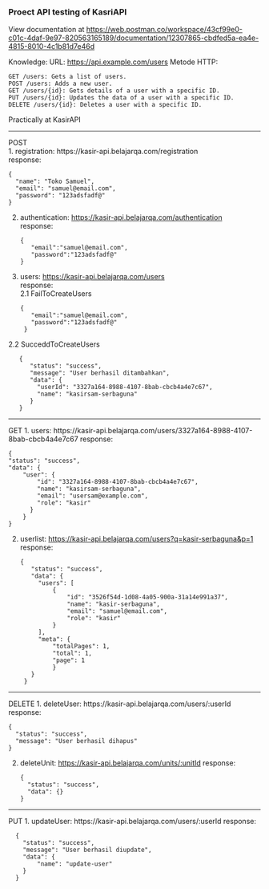 <h3>Proect API testing of KasriAPI</h3>

View documentation at https://web.postman.co/workspace/43cf99e0-c01c-4daf-9e97-820563165189/documentation/12307865-cbdfed5a-ea4e-4815-8010-4c1b81d7e46d

Knowledge:
URL: https://api.example.com/users
Metode HTTP:

    GET /users: Gets a list of users.
    POST /users: Adds a new user.
    GET /users/{id}: Gets details of a user with a specific ID.
    PUT /users/{id}: Updates the data of a user with a specific ID.
    DELETE /users/{id}: Deletes a user with a specific ID.

Practically at KasirAPI
<hr>
POST<br>
1. registration: https://kasir-api.belajarqa.com/registration
<br>response:

    {
      "name": "Toko Samuel",
      "email": "samuel@email.com",
      "password": "123adsfadf@"
    }

2. authentication: https://kasir-api.belajarqa.com/authentication
<br>response: 

       {
          "email":"samuel@email.com",
          "password":"123adsfadf@"
       }

3. users: https://kasir-api.belajarqa.com/users
<br>response:
<br>2.1 FailToCreateUsers

       {
          "email":"samuel@email.com",
          "password":"123adsfadf@"
        }
2.2 SucceddToCreateUsers

       {
          "status": "success",
          "message": "User berhasil ditambahkan",
          "data": {
            "userId": "3327a164-8988-4107-8bab-cbcb4a4e7c67",
            "name": "kasirsam-serbaguna"
          }
       }
<hr>
GET
1. users: https://kasir-api.belajarqa.com/users/3327a164-8988-4107-8bab-cbcb4a4e7c67
response:
    
    {    
    "status": "success",
    "data": {
        "user": {
            "id": "3327a164-8988-4107-8bab-cbcb4a4e7c67",
            "name": "kasirsam-serbaguna",
            "email": "usersam@example.com",
            "role": "kasir"
          }
        }
    }
2. userlist: https://kasir-api.belajarqa.com/users?q=kasir-serbaguna&p=1
response:
    
       {
          "status": "success",
          "data": {
            "users": [
                {
                    "id": "3526f54d-1d08-4a05-900a-31a14e991a37",
                    "name": "kasir-serbaguna",
                    "email": "samuel@email.com",
                    "role": "kasir"
                }
            ],
            "meta": {
                "totalPages": 1,
                "total": 1,
                "page": 1
                }
          }
        }
<hr>
DELETE
1. deleteUser: https://kasir-api.belajarqa.com/users/:userId
response:
    
    {
      "status": "success",
      "message": "User berhasil dihapus"
    }
2. deleteUnit: https://kasir-api.belajarqa.com/units/:unitId
response:


       {
         "status": "success",
         "data": {}
       }
<hr>
PUT
1. updateUser: https://kasir-api.belajarqa.com/users/:userId
response: 
      
      {
        "status": "success",
        "message": "User berhasil diupdate",
        "data": {
            "name": "update-user"
        }
      }
